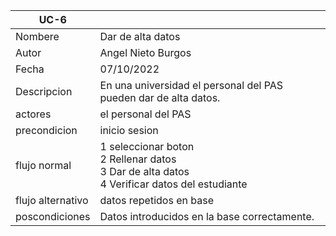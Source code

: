 |UC-6||
| ----------- | ----------- |
| Nombere |Dar de alta datos 
| Autor |   Angel Nieto Burgos |
| Fecha |07/10/2022   |
| Descripcion | En una universidad el personal del PAS pueden dar de alta datos. 
| actores |   el personal del PAS    |
| precondicion |   inicio sesion    |
| flujo normal   |  1  seleccionar boton  <br>  2  Rellenar datos <br>  3 Dar de alta datos <br> 4 Verificar datos del estudiante <br> |
| flujo alternativo | datos repetidos en base
| poscondiciones   | Datos introducidos en la base correctamente.
